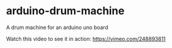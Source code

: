 # arduino-drum-machine
A drum machine for an arduino uno board

Watch this video to see it in action: https://vimeo.com/248893811
